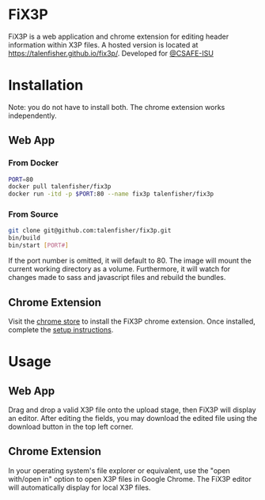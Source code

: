 # FiX3P
FiX3P is a web application and chrome extension for editing header information within X3P files.  A hosted version is located at https://talenfisher.github.io/fix3p/.  Developed for [@CSAFE-ISU](https://github.com/CSAFE-ISU)

# Installation
Note: you do not have to install both.  The chrome extension works independently.

## Web App
### From Docker
```bash
PORT=80
docker pull talenfisher/fix3p
docker run -itd -p $PORT:80 --name fix3p talenfisher/fix3p
```
### From Source
```bash
git clone git@github.com:talenfisher/fix3p.git
bin/build
bin/start [PORT#]
```
If the port number is omitted, it will default to 80.  The image will mount the current working directory as a volume.  Furthermore, it will watch for changes made to sass and javascript files and rebuild the bundles.

## Chrome Extension
Visit the [chrome store](https://chrome.google.com/webstore/detail/fix3p/ffochpnkiambfombejldglggmpebjpjj?utm_source=chrome-ntp-icon) to install the FiX3P chrome extension.  Once installed, complete the [setup instructions](https://talenfisher.github.io/fix3p/setup.html).  

# Usage
## Web App
Drag and drop a valid X3P file onto the upload stage, then FiX3P will display an editor.  After editing the fields, you may download the edited file using the download button in the top left corner.

## Chrome Extension
In your operating system's file explorer or equivalent, use the "open with/open in" option to open X3P files in Google Chrome.  The FiX3P editor will automatically display for local X3P files.